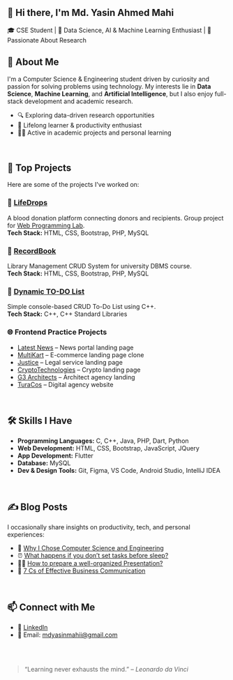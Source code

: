 ## 👋 Hi there, I'm Md. Yasin Ahmed Mahi

🎓 CSE Student | 🤖 Data Science, AI & Machine Learning Enthusiast | 🔬 Passionate About Research
<br>

## 💫 About Me

I'm a Computer Science & Engineering student driven by curiosity and passion for solving problems using technology. My interests lie in **Data Science**, **Machine Learning**, and **Artificial Intelligence**, but I also enjoy full-stack development and academic research.

- 🔍 Exploring data-driven research opportunities
- 🧠 Lifelong learner & productivity enthusiast
- 👨‍💻 Active in academic projects and personal learning
<br>

## 🚀 Top Projects

Here are some of the projects I've worked on:

### 🔗 [LifeDrops](https://bcoderapp.github.io/LifeDrops/)
A blood donation platform connecting donors and recipients. Group project for [Web Programming Lab](https://github.com/mdyasinahmed/CSE-323_WebProgrammingLab).  
**Tech Stack:** HTML, CSS, Bootstrap, PHP, MySQL

### 🔗 [RecordBook](https://github.com/mdyasinahemd/dbms.RecordBook_Server)
Library Management CRUD System for university DBMS course.  
**Tech Stack:** HTML, CSS, Bootstrap, PHP, MySQL

### 🔗 [Dynamic TO-DO List](https://github.com/mdyasinahmed/dynamic-todo-list-with-cpp)
Simple console-based CRUD To-Do List using C++.  
**Tech Stack:** C++, C++ Standard Libraries

### 🌐 Frontend Practice Projects
- [Latest News](https://mdyasinahmed.github.io/web.newsportal_landingpage_demo/) – News portal landing page  
- [MultiKart](https://mdyasinahmed.github.io/web.MultiKart/) – E-commerce landing page clone  
- [Justice](https://justice-landing-page0.netlify.app/) – Legal service landing page  
- [CryptoTechnologies](https://mdyasinahmed.github.io/web.Bitcoin/) – Crypto landing page  
- [G3 Architects](https://mdyasinahmed.github.io/web.agency-G3-Architects/) – Architect agency landing  
- [TuraCos](https://mdyasinahmed.github.io/web.TuraCos/) – Digital agency website  

<br>

## 🛠️ Skills I Have

- **Programming Languages:** C, C++, Java, PHP, Dart, Python  
- **Web Development:** HTML, CSS, Bootstrap, JavaScript, JQuery  
- **App Development:** Flutter  
- **Database:** MySQL  
- **Dev & Design Tools:** Git, Figma, VS Code, Android Studio, IntelliJ IDEA  

<br>

## ✍️ Blog Posts

I occasionally share insights on productivity, tech, and personal experiences:

- 📘 [Why I Chose Computer Science and Engineering](https://www.linkedin.com/pulse/why-i-chose-computer-science-engineering-journey-passion-mahi-2eu2f)
- ⏰ [What happens if you don’t set tasks before sleep?](https://medium.com/@md_yasinahmed/what-happens-if-you-dont-set-tasks-for-the-next-day-before-going-to-sleep-6b2bc875aea)
- 🧑‍🏫 [How to prepare a well-organized Presentation?](https://medium.com/@md_yasinahmed/how-to-prepare-a-well-organized-presentation-dfc332f47dff)
- 📢 [7 Cs of Effective Business Communication](https://medium.com/@md_yasinahmed/7-cs-of-an-effective-business-communication-in-a-nutshell-4a2779e74460)
<!--
## 📈 GitHub Stats

![Yasin's GitHub Stats](https://github-readme-stats.vercel.app/api?username=mdyasinahmed&show_icons=true&theme=radical)
![Top Languages](https://github-readme-stats.vercel.app/api/top-langs/?username=mdyasinahmed&layout=compact&theme=radical)

---
-->
<br>

## 📫 Connect with Me

- 🔗 [LinkedIn](https://www.linkedin.com/in/mdyasiin/)
- 📧 Email: mdyasinmahii@gmail.com
<br>
<br>

> “Learning never exhausts the mind.” – *Leonardo da Vinci*
